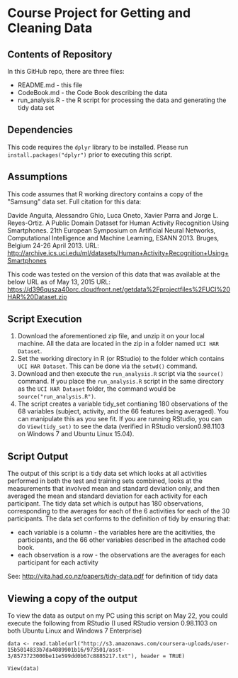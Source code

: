 # Course Project for Getting and Cleaning Data

## Contents of Repository
In this GitHub repo, there are three files:
* README.md - this file
* CodeBook.md - the Code Book describing the data
* run_analysis.R - the R script for processing the data and generating the tidy data set

## Dependencies
This code requires the `dplyr` library to be installed.  Please run `install.packages("dplyr")` prior to executing this script.

## Assumptions
This code assumes that R working directory contains a copy of the "Samsung" data set.  Full citation for this data:

Davide Anguita, Alessandro Ghio, Luca Oneto, Xavier Parra and Jorge L. Reyes-Ortiz. A Public Domain Dataset for Human Activity Recognition Using Smartphones. 21th European Symposium on Artificial Neural Networks, Computational Intelligence and Machine Learning, ESANN 2013. Bruges, Belgium 24-26 April 2013.
URL: http://archive.ics.uci.edu/ml/datasets/Human+Activity+Recognition+Using+Smartphones

This code was tested on the version of this data that was available at the below URL as of May 13, 2015
URL: https://d396qusza40orc.cloudfront.net/getdata%2Fprojectfiles%2FUCI%20HAR%20Dataset.zip 

## Script Execution

1. Download the aforementioned zip file, and unzip it on your local machine.  All the data are located in the zip in a folder named `UCI HAR Dataset`.
2. Set the working directory in R (or RStudio) to the folder which contains `UCI HAR Dataset`.  This can be done via the `setwd()` command.
3. Download and then execute the `run_analysis.R` script via the `source()` command.  If you place the `run_analysis.R` script in the same directory as the `UCI HAR Dataset` folder, the command would be `source("run_analysis.R")`.
4. The script creates a variable tidy_set contianing 180 observations of the 68 variables (subject, activity, and the 66 features being averaged).  You can manipulate this as you see fit.  If you are running RStudio, you can do `View(tidy_set)` to see the data (verified in RStudio version0.98.1103 on Windows 7 and Ubuntu Linux 15.04).
 
## Script Output

The output of this script is a tidy data set which looks at all activities performed in both the test and training sets combined, looks at the measurements that involved mean and standard deviation only, and then averaged the mean and standard deviation for each activity for each participant.  The tidy data set which is output has 180 observations, corresponding to the averages for each of the 6 activities for each of the 30 participants.  The data set conforms to the definition of tidy by ensuring that:
* each variable is a column - the variables here are the acitivities, the participants, and the 66 other variables described in the attached code book.
* each observation is a row - the observations are the averages for each participant for each activity

See: http://vita.had.co.nz/papers/tidy-data.pdf for definition of tidy data

## Viewing a copy of the output 

To view the data as output on my PC using this script on May 22, you could execute the following from RStudio (I used RStudio version 0.98.1103 on both Ubuntu Linux and Windows 7 Enterprise)

`data <- read.table(url("http://s3.amazonaws.com/coursera-uploads/user-15b5014833b7da4089901b16/973501/asst-3/8573723000be11e599dd0b67c8885217.txt"), header = TRUE)`

`View(data)`




